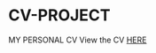# CV-PROJECT
MY PERSONAL CV
View the CV [HERE](https://alindamarion.github.io/CV-PROJECT/my%20cv%20here/index.html)
